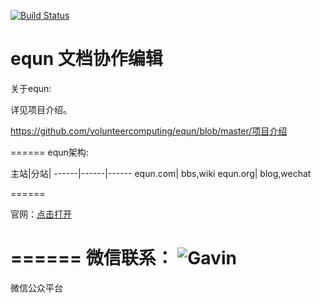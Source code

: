 [![Build Status](https://travis-ci.org/volunteercomputing/equn.svg)](https://travis-ci.org/volunteercomputing/equn)

equn 文档协作编辑
======

关于equn:

详见项目介绍。

https://github.com/volunteercomputing/equn/blob/master/项目介绍

======
equn架构:

主站|分站|
------|------|------
equn.com| bbs,wiki
equn.org| blog,wechat

======

官网：[点击打开](http://www.equn.org "官网")

======
微信联系：
<img src="http://1.equn.sinaapp.com/%E9%BB%84%E5%B8%B8%E6%96%87.png" alt="Gavin"/>
======
微信公众平台